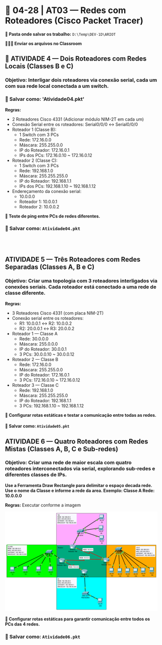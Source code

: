 # 📘 04-28 | AT03 — Redes com Roteadores (Cisco Packet Tracer)

**📁 Pasta onde salvar os trabalho:** `D:\Temp\DEV-1D\ARIOT`

**👨🏻‍🏫 Enviar os arquivos no Classroom**

## 🔧 ATIVIDADE 4 — Dois Roteadores com Redes Locais (Classes B e C)
### **Objetivo:** Interligar dois roteadores via conexão serial, cada um com sua rede local conectada a um switch.

### 📂 Salvar como: 'Atividade04.pkt'

**Regras:**
- 2 Roteadores Cisco 4331 (Adicionar módulo NIM-2T em cada um)
- Conexão Serial entre os roteadores: Serial0/0/0 ↔ Serial0/0/0
- Roteador 1 (Classe B):
  - 1 Switch com 3 PCs
  - Rede: 172.16.0.0
  - Máscara: 255.255.0.0
  - IP do Roteador: 172.16.0.1
  - IPs dos PCs: 172.16.0.10 ~ 172.16.0.12
- Roteador 2 (Classe C):
  - 1 Switch com 3 PCs
  - Rede: 192.168.1.0
  - Máscara: 255.255.255.0
  - IP do Roteador: 192.168.1.1
  - IPs dos PCs: 192.168.1.10 ~ 192.168.1.12
- Endereçamento da conexão serial:
  - 10.0.0.0
  - Roteador 1: 10.0.0.1
  - Roteador 2: 10.0.0.2

**🧪 Teste de ping entre PCs de redes diferentes.**
### 💾 Salvar como: `Atividade04.pkt`

<br><br>

## ATIVIDADE 5 — Três Roteadores com Redes Separadas (Classes A, B e C)
### **Objetivo:** Criar uma topologia com 3 roteadores interligados via conexões seriais. Cada roteador está conectado a uma rede de classe diferente.

**Regras:**
- 3 Roteadores Cisco 4331 (com placa NIM-2T)
- Conexão serial entre os roteadores:
  - R1: 10.0.0.1 ↔ R2: 10.0.0.2
  - R2: 20.0.0.1 ↔ R3: 20.0.0.2
- Roteador 1 — Classe A
  - Rede: 30.0.0.0
  - Máscara: 255.0.0.0
  - IP do Roteador: 30.0.0.1
  - 3 PCs: 30.0.0.10 ~ 30.0.0.12
- Roteador 2 — Classe B
  - Rede: 172.16.0.0
  - Máscara: 255.255.0.0
  - IP do Roteador: 172.16.0.1
  - 3 PCs: 172.16.0.10 ~ 172.16.0.12
- Roteador 3 — Classe C
  - Rede: 192.168.1.0
  - Máscara: 255.255.255.0
  - IP do Roteador: 192.168.1.1
  - 3 PCs: 192.168.1.10 ~ 192.168.1.12

**🧪 Configurar rotas estáticas e testar a comunicação entre todas as redes.**
#### 💾 Salvar como: `Atividade05.pkt`

## ATIVIDADE 6 — Quatro Roteadores com Redes Mistas (Classes A, B, C e Sub-redes)
### **Objetivo:** Criar uma rede de maior escala com quatro roteadores interconectados via serial, explorando sub-redes e diferentes classes de IPs.

**Use a Ferramenta Draw Rectangle para delimitar o espaço decada rede. Use o nome da Classe e informe a rede da area. 
Exemplo:
Classe A
Rede: 10.0.0.0**

**Regras:**
Executar conforme a imagem

![ds00](./assets/Atividade06.png)

**🧪 Configurar rotas estáticas para garantir comunicação entre todos os PCs das 4 redes.**
### 💾 Salvar como: `Atividade06.pkt`